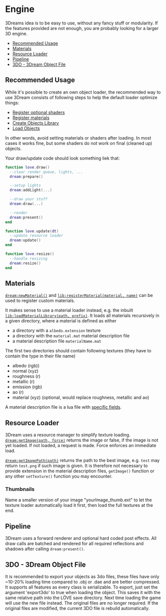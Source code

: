 # Engine
3Dreams idea is to be easy to use, without any fancy stuff or modularity. If the features provided are not enough, you are probably looking for a larger 3D engine.

- [Recommended Usage](#recommended-usage)
- [Materials](#materials)
- [Resource Loader](#resource-loader)
- [Pipeline](#pipeline)
- [3DO - 3Dream Object File](#3do---3dream-object-file)



## Recommended Usage
While it's possible to create an own object loader, the recommended way to use 3Dream consists of following steps to help the default loader optimize things:
* [Register optional shaders](https://3dreamengine.github.io/3DreamEngine/docu/shaders)
* [Register materials](#materials)
* [Create Objects Library](https://3dreamengine.github.io/3DreamEngine/docu/functions#object-library)
* [Load Objects](https://3dreamengine.github.io/3DreamEngine/docu/functions#load-object)

In other words, avoid setting materials or shaders after loading. In most cases it works fine, but some shaders do not work on final (cleaned up) objects.

Your draw/update code should look something liek that:

```lua
function love.draw()
  --clear render queue, lights, ...
  dream:prepare()

  --setup lights
  dream:addLight(...)

  --draw your stuff
  dream:draw(...)

  --render
  dream:present()
end

function love.update(dt)
  --update resource loader
  dream:update()
end

function love.resize()
  --handle resizing
  dream:resize()
end
```



## Materials
[`dream:newMaterial()`](https://3dreamengine.github.io/3DreamEngine/docu/classes#material) and [`lib:registerMaterial(material, name)`](https://3dreamengine.github.io/3DreamEngine/docu/functions#registerMaterial) can be used to register custom materials.

It makes sense to use a material loader instead, e.g. the inbuilt [`lib:loadMaterialLibrary(path, prefix)`](https://3dreamengine.github.io/3DreamEngine/docu/functions#loadMaterialLibrary). It loads all materials recursively in a given directory, where a material is defined as either
* a directory with a `albedo.extension` texture
* a directory with the `material.mat` material description file
* a material description file `materialName.mat`

The first two directories should contain following textures (they have to contain the type in their file name)
* albedo (rgb))
* normal (xyz)
* roughness (r)
* metallic (r)
* emission (rgb)
* ao (r)
* material (xyz) (optional, would replace roughness, metallic and ao)

A material description file is a lua file with [specific fields](https://3dreamengine.github.io/3DreamEngine/docu/classes#data-structure).



## Resource Loader
3Dream uses a resource manager to simplify texture loading.
[`dream:getImage(path, force)`](https://3dreamengine.github.io/3DreamEngine/docu/functions#getImage) returns the image or false, if the image is not yet loaded. If not loaded, a request is made. Force enforces an immediate load.

[`dream:getImagePath(path)`](https://3dreamengine.github.io/3DreamEngine/docu/functions#getImagePath) returns the path to the best image, e.g. `test` may return `test.png` if such image is given. It is therefore not necessary to provide extension in the material description files, `getImage()` function or any other `setTexture()` function you may encounter.

### Thumbnails
Name a smaller version of your image "yourImage_thumb.ext" to let the texture loader automatically load it first, then load the full textures at the end.



## Pipeline
3Dream uses a forward renderer and optional hard coded post effects. All draw calls are batched and rendered for all required reflections and shadows after calling `dream:present()`.



## 3DO - 3Dream Object File
It is recommended to export your objects as 3do files, these files have only ~10-20% loading time compared to .obj or .dae and are better compressed. It supports all features as every class is serializable.
To export, just set the argument 'export3do' to true when loading the object. This saves it with the same relative path into the LÖVE save directory. Next time loading the game will use the new file instead. The original files are no longer required. If the original files are modified, the current 3DO file is rebuild automatically.